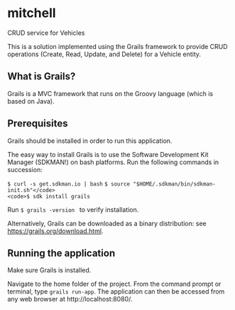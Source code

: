 # mitchell
CRUD service for Vehicles

This is a solution implemented using the Grails framework to provide CRUD operations (Create, Read, Update, and Delete) for a Vehicle entity. 

## What is Grails?
Grails is a MVC framework that runs on the Groovy language (which is based on Java).

## Prerequisites
Grails should be installed in order to run this application.

The easy way to install Grails is to use the Software Development Kit Manager (SDKMAN!) on bash platforms. Run the following commands in succession:

<code>$ curl -s get.sdkman.io | bash</code>
<code>$ source "$HOME/.sdkman/bin/sdkman-init.sh"</code>
<code>$ sdk install grails</code>

Run <code>$ grails -version </code> to verify installation.


Alternatively, Grails can be downloaded as a binary distribution: see https://grails.org/download.html.

## Running the application
Make sure Grails is installed.

Navigate to the home folder of the project. From the command prompt or terminal, type <code>grails run-app</code>. The application can then be accessed from any web browser at http://localhost:8080/.
